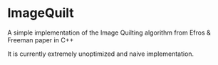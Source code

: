 # ImageQuilt

A simple implementation of the Image Quilting algorithm from Efros & Freeman paper in C++

It is currently extremely unoptimized and naive implementation.
